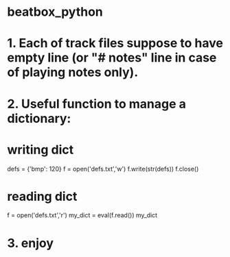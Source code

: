 # beatbox_python

# 1. Each of track files suppose to have empty line (or "# notes" line in case of playing notes only).
# 2. Useful function to manage a dictionary:

# writing dict
defs = {'bmp': 120}
f = open('defs.txt','w')
f.write(str(defs))
f.close()

# reading dict
f = open('defs.txt','r')
my_dict = eval(f.read())
my_dict

# 3. enjoy
